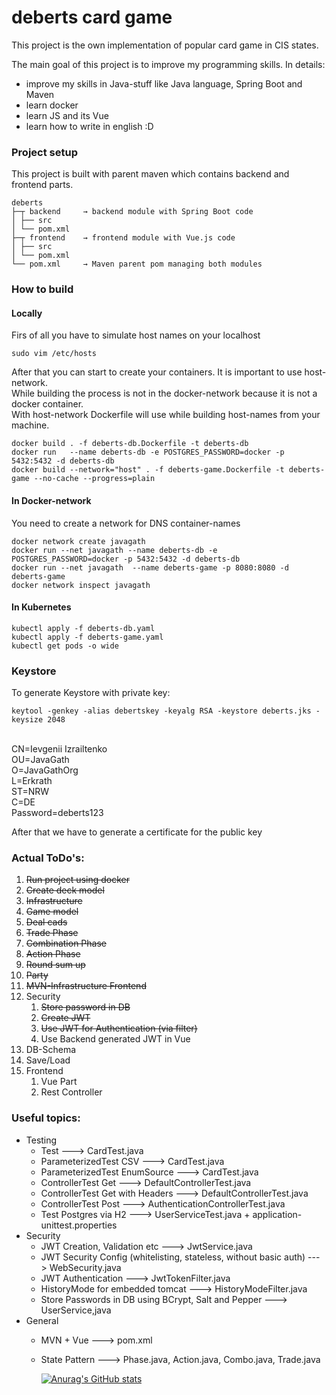 # deberts card game

This project is the own implementation of popular card game in CIS states.<br />

The main goal of this project is to improve my programming skills. In details:

- improve my skills in Java-stuff like Java language, Spring Boot and Maven
- learn docker
- learn JS and its Vue
- learn how to write in english :D

### Project setup

This project is built with parent maven which contains backend and frontend parts.

```
deberts
├─┬ backend     → backend module with Spring Boot code
│ ├── src
│ └── pom.xml
├─┬ frontend    → frontend module with Vue.js code
│ ├── src
│ └── pom.xml
└── pom.xml     → Maven parent pom managing both modules
```

### How to build

#### Locally

Firs of all you have to simulate host names on your localhost

```
sudo vim /etc/hosts
```

After that you can start to create your containers. It is important to use host-network.
<br> While building the process is not in the docker-network because it is not a docker container.
<br> With host-network Dockerfile will use while building host-names from your machine.

```
docker build . -f deberts-db.Dockerfile -t deberts-db 
docker run   --name deberts-db -e POSTGRES_PASSWORD=docker -p 5432:5432 -d deberts-db 
docker build --network="host" . -f deberts-game.Dockerfile -t deberts-game --no-cache --progress=plain
```

#### In Docker-network

You need to create a network for DNS container-names

```
docker network create javagath
docker run --net javagath --name deberts-db -e POSTGRES_PASSWORD=docker -p 5432:5432 -d deberts-db
docker run --net javagath  --name deberts-game -p 8080:8080 -d deberts-game 
docker network inspect javagath
```

#### In Kubernetes

```
kubectl apply -f deberts-db.yaml  
kubectl apply -f deberts-game.yaml  
kubectl get pods -o wide  
```

### Keystore

To generate Keystore with private key:

```
keytool -genkey -alias debertskey -keyalg RSA -keystore deberts.jks -keysize 2048
```

<br>CN=Ievgenii Izrailtenko
<br>OU=JavaGath
<br>O=JavaGathOrg
<br>L=Erkrath
<br>ST=NRW
<br>C=DE
<br>Password=deberts123

After that we have to generate a certificate for the public key

### Actual ToDo's:

1. ~~Run project using docker~~
2. ~~Create deck model~~
3. ~~Infrastructure~~
4. ~~Game model~~
5. ~~Deal cads~~
6. ~~Trade Phase~~
7. ~~Combination Phase~~
8. ~~Action Phase~~
9. ~~Round sum up~~
10. ~~Party~~
11. ~~MVN-Infrastructure Frontend~~
12. Security
    1. ~~Store password in DB~~
    2. ~~Create JWT~~
    3. ~~Use JWT for Authentication (via filter)~~
    4. Use Backend generated JWT in Vue
13. DB-Schema
14. Save/Load
15. Frontend
    1. Vue Part
    2. Rest Controller

### Useful topics:

- Testing
    - Test ---> CardTest.java
    - ParameterizedTest CSV ---> CardTest.java
    - ParameterizedTest EnumSource ---> CardTest.java
    - ControllerTest Get ---> DefaultControllerTest.java
    - ControllerTest Get with Headers ---> DefaultControllerTest.java
    - ControllerTest Post ---> AuthenticationControllerTest.java
    - Test Postgres via H2 ---> UserServiceTest.java + application-unittest.properties
- Security
    - JWT Creation, Validation etc ---> JwtService.java
    - JWT Security Config (whitelisting, stateless, without basic auth) ---> WebSecurity.java
    - JWT Authentication ---> JwtTokenFilter.java
    - HistoryMode for embedded tomcat ---> HistoryModeFilter.java
    - Store Passwords in DB using BCrypt, Salt and Pepper ---> UserService,java
- General
    - MVN + Vue ---> pom.xml
    - State Pattern ---> Phase.java, Action.java, Combo.java, Trade.java

      [![Anurag's GitHub stats](https://github-readme-stats.vercel.app/api?username=javagath)](https://github.com/anuraghazra/github-readme-stats)